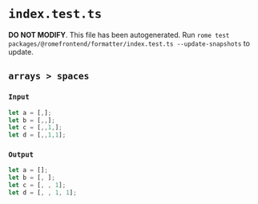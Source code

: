 # `index.test.ts`

**DO NOT MODIFY**. This file has been autogenerated. Run `rome test packages/@romefrontend/formatter/index.test.ts --update-snapshots` to update.

## `arrays > spaces`

### `Input`

```javascript
let a = [,];
let b = [,,];
let c = [,,1,];
let d = [,,1,1];
```

### `Output`

```javascript
let a = [];
let b = [, ];
let c = [, , 1];
let d = [, , 1, 1];

```
